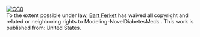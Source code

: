 
<p xmlns:dct="http://purl.org/dc/terms/" xmlns:vcard="http://www.w3.org/2001/vcard-rdf/3.0#">
  <a rel="license"
     href="https://urldefense.proofpoint.com/v2/url?u=http-3A__creativecommons.org_publicdomain_zero_1.0_&d=DwICAg&c=shNJtf5dKgNcPZ6Yh64b-A&r=qNFj4EOpW3h90f0bKikaRN923GB-1NIJB8UufwqLsc4&m=S1nWQYJPQ9giCE8wKo8xugvLPJU-e5SI9jo58tF7Sfs&s=zdaDuv8jHWVDg4jb_G9FjZMbORoLpq8wTOSgaKaItkM&e= ">
    <img src="https://urldefense.proofpoint.com/v2/url?u=http-3A__i.creativecommons.org_p_zero_1.0_88x31.png&d=DwICAg&c=shNJtf5dKgNcPZ6Yh64b-A&r=qNFj4EOpW3h90f0bKikaRN923GB-1NIJB8UufwqLsc4&m=S1nWQYJPQ9giCE8wKo8xugvLPJU-e5SI9jo58tF7Sfs&s=kNDztOCL0t0O8Fe4Mvo0Or72VwwThYoKoRUXYOk_lAk&e= " style="border-style: none;" alt="CC0" />
  </a>
  <br />
  To the extent possible under law,
  <a rel="dct:publisher"
     href="https://www.mountsinai.org/profiles/bart-s-ferket">
    <span property="dct:title">Bart Ferket</span></a>
  has waived all copyright and related or neighboring rights to
  <span property="dct:title">Modeling-NovelDiabetesMeds </span>.
This work is published from:
<span property="vcard:Country" datatype="dct:ISO3166"
      content="US" about="https://www.mountsinai.org/profiles/bart-s-ferket">
  United States</span>.
</p>

